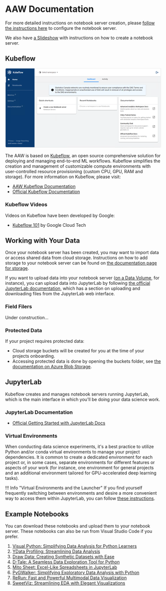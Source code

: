 # AAW Documentation

For more detailed instructions on notebook server creation, please [follow the instructions here](/aaw/en/1-Experiments/Kubeflow.html#setup) to configure the notebook server.

We also have [a Slideshow](https://054gc-my.sharepoint.com/:p:/g/personal/bryan_paget_statcan_gc_ca/ERkFPxTJwkhNoBKbkCQymqcBoFe2n7PRV0TjLW0KqiJdjQ?e=05Dfg6) with instructions on how to create a notebook server.

## Kubeflow

![Kubeflow Central Dashboard](../images/kubeflow-main-screen.png)

The AAW is based on [Kubeflow](/aaw/en/1-Experiments/Kubeflow.html), an open source comprehensive solution for deploying and managing end-to-end ML workflows. Kubeflow simplifies the creation and management of customizable compute environments with user-controlled resource provisioning (custom CPU, GPU, RAM and storage). For more information on Kubeflow, please visit:

- [AAW Kubeflow Documentation](/aaw/en/1-Experiments/Kubeflow.html)
- [Official Kubeflow Documentation](https://www.kubeflow.org/docs/started/introduction/)
    
### Kubeflow Videos

Videos on Kubeflow have been developed by Google:

- [Kubeflow 101](https://www.youtube.com/playlist?list=PLIivdWyY5sqLS4lN75RPDEyBgTro_YX7x) by Google Cloud Tech

## Working with Your Data

Once your notebook server has been created, you may want to import data or access shared data from cloud storage. Instructions on how to add storage to your notebook server can be found on [the documentation page for storage](/aaw/en/5-Storage/KubeflowVolumes.html).

If you want to upload data into your notebook server ([on a Data Volume](/aaw/en/5-Storage/KubeflowVolumes.html#setup), for instance), you can upload data into JupyterLab by following [the official JupyterLab documentation](https://jupyterlab.readthedocs.io/en/stable/user/files.html#uploading-and-downloading), which has a section on uploading and downloading files from the JupyterLab web interface.

### Field Filers

Under construction...

### Protected Data

If your project requires protected data:

- Cloud storage buckets will be created for you at the time of your projects onboarding.
- Accessing protected data is done by opening the buckets folder, see [the documentation on Azure Blob Storage](/aaw/en/5-Storage/AzureBlobStorage.html).

## JupyterLab

Kubeflow creates and manages notebook servers running JupyterLab, which is the main interface in which you'll be doing your data science work.

### JupyterLab Documentation

- [Official Getting Started with JupyterLab Docs](https://jupyterlab.readthedocs.io/en/stable/getting_started/overview.html)

### Virtual Environments

When conducting data science experiments, it's a best practice to utilize Python and/or conda virtual environments to manage your project dependencies. It is common to create a dedicated environment for each project or, in some cases, separate environments for different features or aspects of your work (for instance, one environment for general projects and an additional environment tailored for GPU-accelerated deep learning tasks).

!!! Info "Virtual Environments and the Launcher"
    If you find yourself frequently switching between environments and desire a more convenient way to access them within JupyterLab, you can follow [these instructions](/aaw/en/1-Experiments/Virtual-Environments.html#creating-and-adding-environments-to-the-jupyterlab-launcher).

## Example Notebooks

You can download these notebooks and upload them to your notebook server. These notebooks can also be run from Visual Studio Code if you prefer.

1. [Visual Python: Simplifying Data Analysis for Python Learners](/aaw/en/1-Experiments/Notebooks/VisualPython_EN.html)
2. [YData Profiling: Streamlining Data Analysis](/aaw/en/1-Experiments/Notebooks/YData-Profiling_EN.html)
3. [Draw Data: Creating Synthetic Datasets with Ease](/aaw/en/1-Experiments/Notebooks/DrawData_EN.html)
4. [D-Tale: A Seamless Data Exploration Tool for Python](/aaw/en/1-Experiments/Notebooks/DTale_EN.html)
5. [Mito Sheet: Excel-Like Spreadsheets in JupyterLab](/aaw/en/1-Experiments/Notebooks/MitoSheet_EN.html)
6. [PyGWalker: Simplifying Exploratory Data Analysis with Python](/aaw/en/1-Experiments/Notebooks/PyGWalker_EN.html)
7. [ReRun: Fast and Powerful Multimodal Data Visualization](/aaw/en/1-Experiments/Notebooks/ReRun_EN.html)
8. [SweetViz: Streamlining EDA with Elegant Visualizations](/aaw/en/1-Experiments/Notebooks/SweetViz_EN.html)
